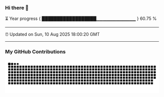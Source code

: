 ### Hi there 👋

⏳ Year progress { ██████████████████▁▁▁▁▁▁▁▁▁▁▁▁ } 60.75 %

---

⏰ Updated on Sun, 10 Aug 2025 18:00:20 GMT

---
### My GitHub Contributions

<picture>
  <source media="(prefers-color-scheme: dark)" srcset="https://raw.githubusercontent.com/AxyLm/axylm/output/github-contribution-grid-snake-dark.svg">
  <source media="(prefers-color-scheme: light)" srcset="https://raw.githubusercontent.com/AxyLm/axylm/output/github-contribution-grid-snake.svg">
  <img alt="github contribution grid snake animation" src="https://raw.githubusercontent.com/AxyLm/axylm/output/github-contribution-grid-snake.svg">
</picture>

